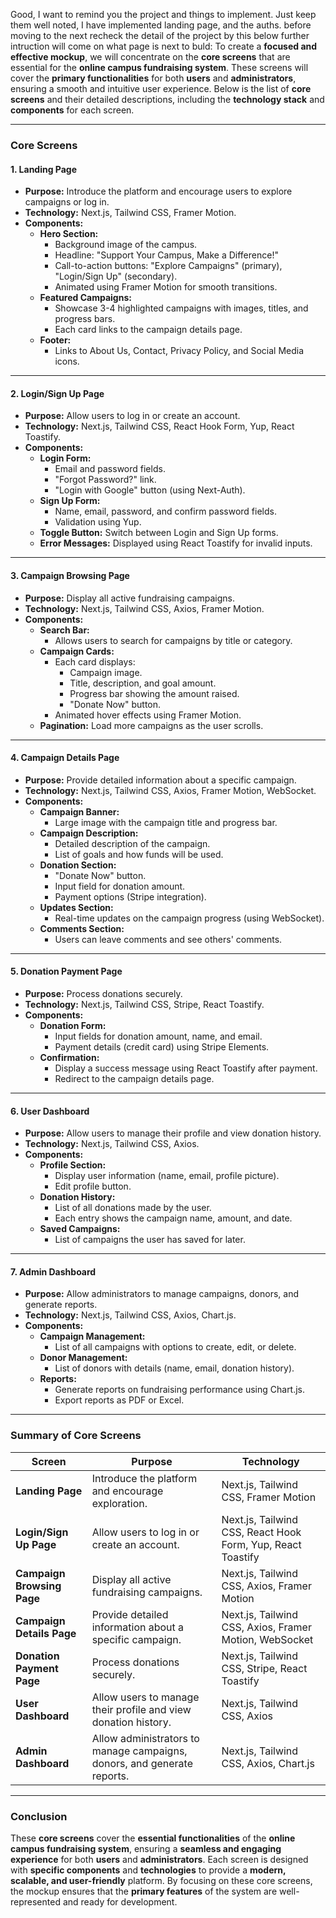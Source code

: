 Good, I want to remind you the project and things to implement. Just keep them well noted, I have implemented landing page, and the auths. before moving to the next recheck the detail of the project by this below further intruction will come on what page is next to buld:
To create a **focused and effective mockup**, we will concentrate on the **core screens** that are essential for the **online campus fundraising system**. These screens will cover the **primary functionalities** for both **users** and **administrators**, ensuring a smooth and intuitive user experience. Below is the list of **core screens** and their detailed descriptions, including the **technology stack** and **components** for each screen.

---

### **Core Screens**

#### **1. Landing Page**
- **Purpose:** Introduce the platform and encourage users to explore campaigns or log in.
- **Technology:** Next.js, Tailwind CSS, Framer Motion.
- **Components:**
  - **Hero Section:**
    - Background image of the campus.
    - Headline: "Support Your Campus, Make a Difference!"
    - Call-to-action buttons: "Explore Campaigns" (primary), "Login/Sign Up" (secondary).
    - Animated using Framer Motion for smooth transitions.
  - **Featured Campaigns:**
    - Showcase 3-4 highlighted campaigns with images, titles, and progress bars.
    - Each card links to the campaign details page.
  - **Footer:**
    - Links to About Us, Contact, Privacy Policy, and Social Media icons.

---

#### **2. Login/Sign Up Page**
- **Purpose:** Allow users to log in or create an account.
- **Technology:** Next.js, Tailwind CSS, React Hook Form, Yup, React Toastify.
- **Components:**
  - **Login Form:**
    - Email and password fields.
    - "Forgot Password?" link.
    - "Login with Google" button (using Next-Auth).
  - **Sign Up Form:**
    - Name, email, password, and confirm password fields.
    - Validation using Yup.
  - **Toggle Button:** Switch between Login and Sign Up forms.
  - **Error Messages:** Displayed using React Toastify for invalid inputs.

---

#### **3. Campaign Browsing Page**
- **Purpose:** Display all active fundraising campaigns.
- **Technology:** Next.js, Tailwind CSS, Axios, Framer Motion.
- **Components:**
  - **Search Bar:**
    - Allows users to search for campaigns by title or category.
  - **Campaign Cards:**
    - Each card displays:
      - Campaign image.
      - Title, description, and goal amount.
      - Progress bar showing the amount raised.
      - "Donate Now" button.
    - Animated hover effects using Framer Motion.
  - **Pagination:** Load more campaigns as the user scrolls.

---

#### **4. Campaign Details Page**
- **Purpose:** Provide detailed information about a specific campaign.
- **Technology:** Next.js, Tailwind CSS, Axios, Framer Motion, WebSocket.
- **Components:**
  - **Campaign Banner:**
    - Large image with the campaign title and progress bar.
  - **Campaign Description:**
    - Detailed description of the campaign.
    - List of goals and how funds will be used.
  - **Donation Section:**
    - "Donate Now" button.
    - Input field for donation amount.
    - Payment options (Stripe integration).
  - **Updates Section:**
    - Real-time updates on the campaign progress (using WebSocket).
  - **Comments Section:**
    - Users can leave comments and see others' comments.

---

#### **5. Donation Payment Page**
- **Purpose:** Process donations securely.
- **Technology:** Next.js, Tailwind CSS, Stripe, React Toastify.
- **Components:**
  - **Donation Form:**
    - Input fields for donation amount, name, and email.
    - Payment details (credit card) using Stripe Elements.
  - **Confirmation:**
    - Display a success message using React Toastify after payment.
    - Redirect to the campaign details page.

---

#### **6. User Dashboard**
- **Purpose:** Allow users to manage their profile and view donation history.
- **Technology:** Next.js, Tailwind CSS, Axios.
- **Components:**
  - **Profile Section:**
    - Display user information (name, email, profile picture).
    - Edit profile button.
  - **Donation History:**
    - List of all donations made by the user.
    - Each entry shows the campaign name, amount, and date.
  - **Saved Campaigns:**
    - List of campaigns the user has saved for later.

---

#### **7. Admin Dashboard**
- **Purpose:** Allow administrators to manage campaigns, donors, and generate reports.
- **Technology:** Next.js, Tailwind CSS, Axios, Chart.js.
- **Components:**
  - **Campaign Management:**
    - List of all campaigns with options to create, edit, or delete.
  - **Donor Management:**
    - List of donors with details (name, email, donation history).
  - **Reports:**
    - Generate reports on fundraising performance using Chart.js.
    - Export reports as PDF or Excel.

---

### **Summary of Core Screens**

| **Screen**               | **Purpose**                                                                 | **Technology**                                                                 |
|--------------------------|-----------------------------------------------------------------------------|-------------------------------------------------------------------------------|
| **Landing Page**          | Introduce the platform and encourage exploration.                           | Next.js, Tailwind CSS, Framer Motion                                          |
| **Login/Sign Up Page**    | Allow users to log in or create an account.                                 | Next.js, Tailwind CSS, React Hook Form, Yup, React Toastify                   |
| **Campaign Browsing Page**| Display all active fundraising campaigns.                                   | Next.js, Tailwind CSS, Axios, Framer Motion                                   |
| **Campaign Details Page** | Provide detailed information about a specific campaign.                     | Next.js, Tailwind CSS, Axios, Framer Motion, WebSocket                       |
| **Donation Payment Page** | Process donations securely.                                                | Next.js, Tailwind CSS, Stripe, React Toastify                                 |
| **User Dashboard**        | Allow users to manage their profile and view donation history.              | Next.js, Tailwind CSS, Axios                                                  |
| **Admin Dashboard**       | Allow administrators to manage campaigns, donors, and generate reports.     | Next.js, Tailwind CSS, Axios, Chart.js                                        |

---

### **Conclusion**

These **core screens** cover the **essential functionalities** of the **online campus fundraising system**, ensuring a **seamless and engaging experience** for both **users** and **administrators**. Each screen is designed with **specific components** and **technologies** to provide a **modern, scalable, and user-friendly** platform. By focusing on these core screens, the mockup ensures that the **primary features** of the system are well-represented and ready for development.